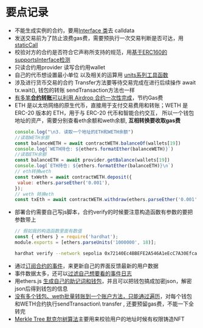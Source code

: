 # 要点记录

* 不能生成实例的合约，要用[Interface 类](https://github.com/JhoneLee/WTF-Ethers/tree/main/13_EncodeCalldata)去 calldata
* 发送交易前为了防止浪费gas费，需要预执行一次交易判断是否可达，用[staticCall](https://github.com/JhoneLee/WTF-Ethers/blob/main/11_StaticCall/readme.md)
* 校验对方的合约是否符合它声称所支持的规范，用[基于ERC160的supportsInterface检测](https://github.com/JhoneLee/WTF-Ethers/blob/main/12_ERC721Check/readme.md)
* 只读合约用provider 读写合约用wallet
* 自己的代币想设置最小单位 以及相关的运算用 [units系列工具函数](https://github.com/JhoneLee/WTF-Ethers/blob/main/10_Units/readme.md)
* 涉及进行货币交易的合约 Transfer方法要等待交易完成在进行后续操作 await tx.wait(), 钱包的转账 sendTransaction方法也一样
* [有多笔**合约转账**可以利用 Airdrop 合约一次性完成](https://github.com/JhoneLee/WTF-Ethers/blob/main/15_MultiTransfer/MultiTransfer.js)，节约Gas费
* ETH 是以太坊网络的原生代币，直接用于支付交易费用和转账；WETH 是 ERC-20 版本的 ETH，用于与 ERC-20 代币和智能合约交互， 所以一个钱包地址的资产，需要分别查看eth余额和weth余额, **互相转换要收取gas费**
   ```js
   console.log("\n3. 读取一个地址的ETH和WETH余额")
   //读取WETH余额
   const balanceWETH = await contractWETH.balanceOf(wallets[19])
   console.log(`WETH持仓: ${ethers.formatEther(balanceWETH)}`)
   //读取ETH余额
   const balanceETH = await provider.getBalance(wallets[19])
   console.log(`ETH持仓: ${ethers.formatEther(balanceETH)}\n`)
   // eth转换weth
   const txWeth = await contractWETH.deposit({
    value: ethers.parseEther('0.001'),
  });
   // weth 转换eth
   const txEth = await contractWETH.withdraw(ethers.parseEther('0.001'));
   ```
* 部署合约需要自己写js脚本，合约verify的时候要注意构造函数有参数的要把参数带上
   ```js
   // 假如我的构造函数里面有数值
   const { ethers } = require('hardhat');
   module.exports = [ethers.parseUnits('1000000', 18)];
   ```
   ```sh
   hardhat verify --network sepolia 0x72140Ec4BBEFE2A546A1eEcC7A30Efca4B2D967b  --constructor-args tokenArgs.js
   ```
* 通过[订阅合约的事件](https://github.com/JhoneLee/WTF-Ethers/blob/main/07_Event/readme.md)，来更新自己的界面反馈最新的用户数据
* 事件数据太多，还可以[过滤自己想要看的事件日志](https://github.com/JhoneLee/WTF-Ethers/blob/main/09_EventFilter/readme.md)
* 用ethers.js [生成自己的助记词和钱包](https://github.com/JhoneLee/WTF-Ethers/tree/main/14_HDwallet)，并且可以把钱包搞成加密json，解密json后得到钱包的信息
* [没有多个钱包、weth批量转账到一个账户方法，只能通过遍历](https://github.com/JhoneLee/WTF-Ethers/blob/main/16_MultiCollect/readme.md)，对每个钱包和WETH合约执行sendTransaction\ transfer , 还要预留gas费，不能一下全转完
* [Merkle Tree 默克尔树算法](https://github.com/JhoneLee/WTF-Ethers/blob/main/17_MerkleTree/readme.md)主要用来校验用户的地址时候有权限铸造NFT
